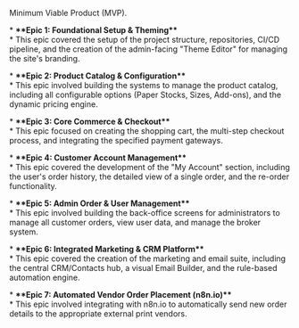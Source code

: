 Minimum Viable Product (MVP).

\* **\*\*Epic 1: Foundational Setup & Theming\*\***  
 \* This epic covered the setup of the project structure, repositories, CI/CD pipeline, and the creation of the admin-facing "Theme Editor" for managing the site's branding.

\* **\*\*Epic 2: Product Catalog & Configuration\*\***  
 \* This epic involved building the systems to manage the product catalog, including all configurable options (Paper Stocks, Sizes, Add-ons), and the dynamic pricing engine.

\* **\*\*Epic 3: Core Commerce & Checkout\*\***  
 \* This epic focused on creating the shopping cart, the multi-step checkout process, and integrating the specified payment gateways.

\* **\*\*Epic 4: Customer Account Management\*\***  
 \* This epic covered the development of the "My Account" section, including the user's order history, the detailed view of a single order, and the re-order functionality.

\* **\*\*Epic 5: Admin Order & User Management\*\***  
 \* This epic involved building the back-office screens for administrators to manage all customer orders, view user data, and manage the broker system.

\* **\*\*Epic 6: Integrated Marketing & CRM Platform\*\***  
 \* This epic covered the creation of the marketing and email suite, including the central CRM/Contacts hub, a visual Email Builder, and the rule-based automation engine.

\* **\*\*Epic 7: Automated Vendor Order Placement (n8n.io)\*\***  
 \* This epic involved integrating with n8n.io to automatically send new order details to the appropriate external print vendors.

